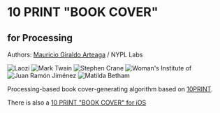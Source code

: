10 PRINT "BOOK COVER"
=================
for Processing
----

Authors: [Mauricio Giraldo Arteaga] / NYPL Labs

![Laozi](https://github.com/mgiraldo/tenprintcover-p5/raw/master/output/example1.png)
![Mark Twain](https://github.com/mgiraldo/tenprintcover-p5/raw/master/output/example2.png)
![Stephen Crane](https://github.com/mgiraldo/tenprintcover-p5/raw/master/output/example3.png)
![Woman's Institute of](https://github.com/mgiraldo/tenprintcover-p5/raw/master/output/example4.png)
![Juan Ramón Jiménez](https://github.com/mgiraldo/tenprintcover-p5/raw/master/output/example5.png)
![Matilda Betham](https://github.com/mgiraldo/tenprintcover-p5/raw/master/output/example6.png)

Processing-based book cover-generating algorithm based on [10PRINT](http://10print.org/).

There is also a [10 PRINT "BOOK COVER" for iOS]


[Mauricio Giraldo Arteaga]: https://twitter.com/mgiraldo
[10 PRINT "BOOK COVER" for iOS]: https://github.com/mgiraldo/tenprintcover-ios